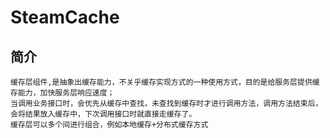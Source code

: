 # SteamCache

## 简介
~~~
缓存层组件,是抽象出缓存能力，不关乎缓存实现方式的一种使用方式，目的是给服务层提供缓存能力，加快服务层响应速度；
当调用业务接口时，会优先从缓存中查找，未查找到缓存时才进行调用方法，调用方法结束后，会将结果放入缓存中，下次调用接口时就直接走缓存了。
缓存层可以多个间进行组合，例如本地缓存+分布式缓存方式
~~~
